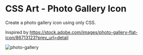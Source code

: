 # CSS Art - Photo Gallery Icon

Create a photo gallery icon using only CSS.

Inspired by https://stock.adobe.com/images/photo-gallery-flat-icon/86713123?prev_url=detail

![photo-gallery](https://user-images.githubusercontent.com/6689087/177175434-827093c1-5ca9-44e6-9a6a-8f8dd4229df6.png)
